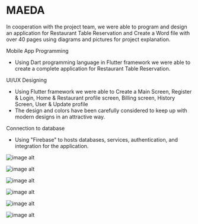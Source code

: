 # MAEDA

In cooperation with the project team, we were able to program and design an application for Restaurant Table Reservation and 
Create a Word file with over 40 pages using diagrams and pictures for project explanation.    

Mobile App Programming 
- Using Dart programming language in Flutter framework we were able to create a complete application for Restaurant Table Reservation. 
 
 UI/UX Designing 
 - Using Flutter framework we were able to Create a Main Screen, Register & Login, Home & Restaurant profile screen, Billing screen, History Screen, User & Update profile 
- The design and colors have been carefully considered to keep up with modern designs in an attractive way.
  
 Connection to database 
 - Using "Firebase" to hosts databases, services, authentication, and integration for the application.

![image alt](https://github.com/EssGh/MAEDA/blob/main/%D8%B5%D9%88%D8%B1%D8%A92.jpg?raw=true)

![image alt](https://github.com/EssGh/MAEDA/blob/main/login.jpg?raw=true)

![image alt](https://github.com/EssGh/MAEDA/blob/main/home.jpg?raw=true)

![image alt](https://github.com/EssGh/MAEDA/blob/main/%D8%B5%D9%88%D8%B1%D8%A93.jpg?raw=true)

![image alt](https://github.com/EssGh/MAEDA/blob/main/user%20profile.jpg?raw=true)

![image alt](https://github.com/EssGh/MAEDA/blob/main/history.jpg?raw=true)
